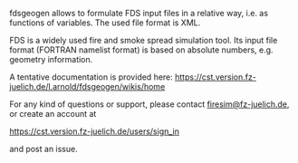 fdsgeogen allows to formulate FDS input files in a relative way, i.e. as functions of variables. The used file format is XML.

FDS is a widely used fire and smoke spread simulation tool. Its input file format (FORTRAN namelist format) is based on absolute numbers, e.g. geometry information.

A tentative documentation is provided here:
https://cst.version.fz-juelich.de/l.arnold/fdsgeogen/wikis/home

For any kind of questions or support, please contact firesim@fz-juelich.de, or create an account at 

https://cst.version.fz-juelich.de/users/sign_in

and post an issue.